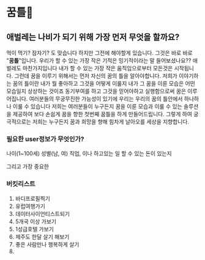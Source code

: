 # 꿈틀🐛
## 애벌레는 나비가 되기 위해 가장 먼저 무엇을 할까요?
먹이 먹기? 잠자기? 도 맞습니다 하지만 그전에 해야할게 있습니다.
그것은 바로 바로 "**꿈틀**"입니다. 
우리가 할 수 있는 가장 작은 기적은 밍기적이라는 말 들어보셨나요??
애벌레도 마찬가지입니다 내가 할 수 있는 가장 작은 움직임으로부터 모든것은 시작됩니다.
그런데 꿈을 이루기 위해서는 먼저 자신의 꿈의 틀을 알아야합니다. 
저희가 이야기하는 꿈의 틀이란 내가 뭘 좋아하고 그것을 어떻게 이룰지 내가 그 꿈을 이룬 모습은 어떤 모습일지 상상하는 것이죠
동기부여를 하고 그것을 믿어야하고 실행함으로써 꿈은 이루어집니다. 
여러분들의 무궁무진한 가능성이 있기에 우리는 우리의 꿈의 틀안에서 하나하나 이룰 수 있습니다 
저희는 여러분들이 누구든지 꿈을 이룬 모습과 이룰 수 있는 솔루션을 제공하여 보다 손쉽게 꿈을 향한 첫번째 꿈틀을 하게 만들어드립니다.
그렇게 하여 궁극적으로는 저희는 누구든지 꿈과 희망을 향해 힘차게 날아오를 세상을 지향합니다.

### 필요한 user정보가 무엇인가?
나이(1~100세)
성별(남, 여)
직업, 이나 하고있는 일
할 수 있는 돈이 있는지

그리고 가장 중요한
### 버킷리스트
1. 바디프로필찍기
2. 유럽여행가기
3. 데이터사이언티스트되기
4. 5개국 이상 가보기
5. 1성급호텔 가보기
6. 제주도 한달 살기 해보기
7. 좋은 사람만나 행복하게 살기
8. 
